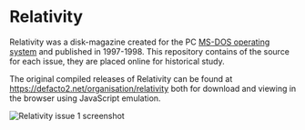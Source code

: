 Relativity
==========

Relativity was a disk-magazine created for the PC [MS-DOS operating system](https://en.wikipedia.org/wiki/MS-DOS) and published in 1997-1998. This repository contains of the source for each issue, they are placed online for historical study.

The original compiled releases of Relativity can be found at https://defacto2.net/organisation/relativity both for download and viewing in the browser using JavaScript emulation.

![Relativity issue 1 screenshot](https://defacto2.net/images/uuid/preview/c8d0cc45-2f54-11e0-8827-cc1607e15609.png)
